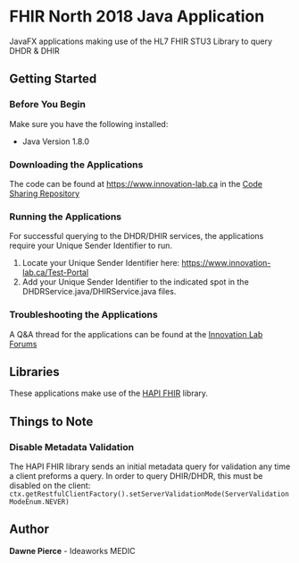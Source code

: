 # FHIR North 2018 Java Application
JavaFX applications making use of the HL7 FHIR STU3 Library to query DHDR &amp; DHIR

## Getting Started

### Before You Begin
Make sure you have the following installed:
- Java Version 1.8.0

### Downloading the Applications
The code can be found at https://www.innovation-lab.ca in the [Code Sharing Repository](https://www.innovation-lab.ca/repository)

### Running the Applications
For successful querying to the DHDR/DHIR services, the applications require your Unique Sender Identifier to run.

1. Locate your Unique Sender Identifier here: https://www.innovation-lab.ca/Test-Portal
2. Add your Unique Sender Identifier to the indicated spot in the DHDRService.java/DHIRService.java files.

### Troubleshooting the Applications
A Q&A thread for the applications can be found at the [Innovation Lab Forums](https://www.innovation-lab.ca/discussions/topic/q-a-for-fhir-in-java/)

## Libraries
These applications make use of the [HAPI FHIR](http://hapifhir.io/) library.

## Things to Note
### Disable Metadata Validation
The HAPI FHIR library sends an initial metadata query for validation any time a client preforms a query.
In order to query DHIR/DHDR, this must be disabled on the client:
```ctx.getRestfulClientFactory().setServerValidationMode(ServerValidationModeEnum.NEVER)```

## Author
**Dawne Pierce** - Ideaworks MEDIC
